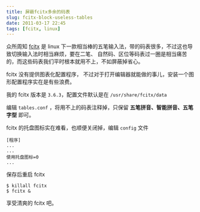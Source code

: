 ```yaml
---
title: 屏蔽fcitx多余的码表
slug: fcitx-block-useless-tables
date: 2011-03-17 22:45
tags: [fcitx, linux]
---
```


众所周知 [fcitx][1] 是 linux 下一款相当棒的五笔输入法，带的码表很多，不过这也导致切换输入法时相当麻烦，要在二笔、
自然码、区位等码表过一圈是相当痛苦的，而这些码表我们平时根本就用不上，不如屏蔽掉省心。

fcitx 没有提供图表化配置程序， 不过对于打开编辑器就能做的事儿，安装一个图形配置程序实在是有些浪费。

我的 fcitx 版本是 `3.6.3`，配置文件默认是在 `/usr/share/fcitx/data`

编辑 `tables.conf` ，将用不上的码表注释掉，只保留 **五笔拼音、智能拼音、五笔字型** 即可。

fcitx 的托盘图标实在难看，也顺便关闭掉，编辑 `config` 文件

    [程序]
    ...
    ...
    使用托盘图标=0
    ...

保存后重启 fcitx

    $ killall fcitx
    $ fcitx &

享受清爽的 fcitx 吧。

[1]: http://www.fcitx.org/main/
